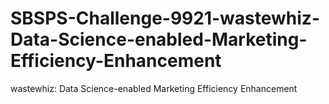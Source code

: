 # SBSPS-Challenge-9921-wastewhiz-Data-Science-enabled-Marketing-Efficiency-Enhancement
wastewhiz: Data Science-enabled Marketing Efficiency Enhancement
